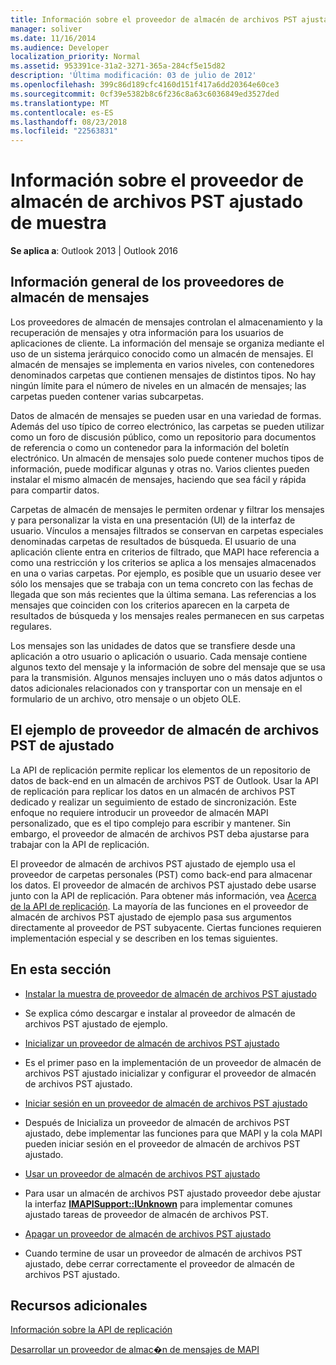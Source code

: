 ```yaml
---
title: Información sobre el proveedor de almacén de archivos PST ajustado de muestra
manager: soliver
ms.date: 11/16/2014
ms.audience: Developer
localization_priority: Normal
ms.assetid: 953391ce-31a2-3271-365a-284cf5e15d82
description: 'Última modificación: 03 de julio de 2012'
ms.openlocfilehash: 399c86d189cfc4160d151f417a6dd20364e60ce3
ms.sourcegitcommit: 0cf39e5382b8c6f236c8a63c6036849ed3527ded
ms.translationtype: MT
ms.contentlocale: es-ES
ms.lasthandoff: 08/23/2018
ms.locfileid: "22563831"
---
```

# <a name="about-the-sample-wrapped-pst-store-provider"></a>Información sobre el proveedor de almacén de archivos PST ajustado de muestra

 
  
**Se aplica a**: Outlook 2013 | Outlook 2016 
  
## <a name="overview-of-message-store-providers"></a>Información general de los proveedores de almacén de mensajes

Los proveedores de almacén de mensajes controlan el almacenamiento y la recuperación de mensajes y otra información para los usuarios de aplicaciones de cliente. La información del mensaje se organiza mediante el uso de un sistema jerárquico conocido como un almacén de mensajes. El almacén de mensajes se implementa en varios niveles, con contenedores denominados carpetas que contienen mensajes de distintos tipos. No hay ningún límite para el número de niveles en un almacén de mensajes; las carpetas pueden contener varias subcarpetas.
  
Datos de almacén de mensajes se pueden usar en una variedad de formas. Además del uso típico de correo electrónico, las carpetas se pueden utilizar como un foro de discusión público, como un repositorio para documentos de referencia o como un contenedor para la información del boletín electrónico. Un almacén de mensajes solo puede contener muchos tipos de información, puede modificar algunas y otras no. Varios clientes pueden instalar el mismo almacén de mensajes, haciendo que sea fácil y rápida para compartir datos.
  
Carpetas de almacén de mensajes le permiten ordenar y filtrar los mensajes y para personalizar la vista en una presentación (UI) de la interfaz de usuario. Vínculos a mensajes filtrados se conservan en carpetas especiales denominadas carpetas de resultados de búsqueda. El usuario de una aplicación cliente entra en criterios de filtrado, que MAPI hace referencia a como una restricción y los criterios se aplica a los mensajes almacenados en una o varias carpetas. Por ejemplo, es posible que un usuario desee ver sólo los mensajes que se trabaja con un tema concreto con las fechas de llegada que son más recientes que la última semana. Las referencias a los mensajes que coinciden con los criterios aparecen en la carpeta de resultados de búsqueda y los mensajes reales permanecen en sus carpetas regulares.
  
Los mensajes son las unidades de datos que se transfiere desde una aplicación a otro usuario o aplicación o usuario. Cada mensaje contiene algunos texto del mensaje y la información de sobre del mensaje que se usa para la transmisión. Algunos mensajes incluyen uno o más datos adjuntos o datos adicionales relacionados con y transportar con un mensaje en el formulario de un archivo, otro mensaje o un objeto OLE.
  
## <a name="the-sample-wrapped-pst-store-provider"></a>El ejemplo de proveedor de almacén de archivos PST de ajustado

La API de replicación permite replicar los elementos de un repositorio de datos de back-end en un almacén de archivos PST de Outlook. Usar la API de replicación para replicar los datos en un almacén de archivos PST dedicado y realizar un seguimiento de estado de sincronización. Este enfoque no requiere introducir un proveedor de almacén MAPI personalizado, que es el tipo complejo para escribir y mantener. Sin embargo, el proveedor de almacén de archivos PST deba ajustarse para trabajar con la API de replicación.
  
El proveedor de almacén de archivos PST ajustado de ejemplo usa el proveedor de carpetas personales (PST) como back-end para almacenar los datos. El proveedor de almacén de archivos PST ajustado debe usarse junto con la API de replicación. Para obtener más información, vea [Acerca de la API de replicación](about-the-replication-api.md). La mayoría de las funciones en el proveedor de almacén de archivos PST ajustado de ejemplo pasa sus argumentos directamente al proveedor de PST subyacente. Ciertas funciones requieren implementación especial y se describen en los temas siguientes.
  
## <a name="in-this-section"></a>En esta sección

- [Instalar la muestra de proveedor de almacén de archivos PST ajustado](installing-the-sample-wrapped-pst-store-provider.md)
    
- Se explica cómo descargar e instalar al proveedor de almacén de archivos PST ajustado de ejemplo.
    
- [Inicializar un proveedor de almacén de archivos PST ajustado](initializing-a-wrapped-pst-store-provider.md)
    
- Es el primer paso en la implementación de un proveedor de almacén de archivos PST ajustado inicializar y configurar el proveedor de almacén de archivos PST ajustado.
    
- [Iniciar sesión en un proveedor de almacén de archivos PST ajustado](logging-on-to-a-wrapped-pst-store-provider.md)
    
- Después de Inicializa un proveedor de almacén de archivos PST ajustado, debe implementar las funciones para que MAPI y la cola MAPI pueden iniciar sesión en el proveedor de almacén de archivos PST ajustado.
    
- [Usar un proveedor de almacén de archivos PST ajustado](using-a-wrapped-pst-store-provider.md)
    
- Para usar un almacén de archivos PST ajustado proveedor debe ajustar la interfaz **[IMAPISupport::IUnknown](imapisupportiunknown.md)** para implementar comunes ajustado tareas de proveedor de almacén de archivos PST. 
    
- [Apagar un proveedor de almacén de archivos PST ajustado](shutting-down-a-wrapped-pst-store-provider.md)
    
- Cuando termine de usar un proveedor de almacén de archivos PST ajustado, debe cerrar correctamente el proveedor de almacén de archivos PST ajustado.
    
## <a name="see-also"></a>Recursos adicionales



[Información sobre la API de replicación](about-the-replication-api.md)
  
[Desarrollar un proveedor de almac�n de mensajes de MAPI](developing-a-mapi-message-store-provider.md)

